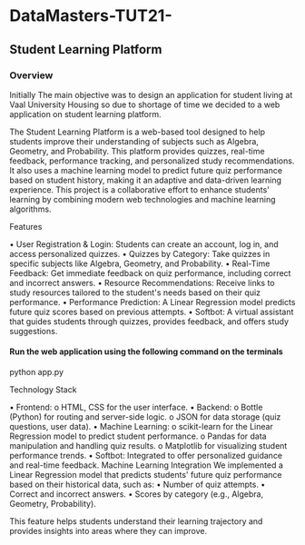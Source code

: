 # DataMasters-TUT21-
## Student Learning Platform

### Overview

Initially The main objective was to design an application for student living at Vaal University Housing so due to shortage of time we decided to a web application on student learning platform.

The Student Learning Platform is a web-based tool designed to help students improve their understanding of subjects such as Algebra, Geometry, and Probability. This platform provides quizzes, real-time feedback, performance tracking, and personalized study recommendations. It also uses a machine learning model to predict future quiz performance based on student history, making it an adaptive and data-driven learning experience.
This project is a collaborative effort to enhance students' learning by combining modern web technologies and machine learning algorithms.

Features

•	User Registration & Login: Students can create an account, log in, and access personalized quizzes.
•	Quizzes by Category: Take quizzes in specific subjects like Algebra, Geometry, and Probability.
•	Real-Time Feedback: Get immediate feedback on quiz performance, including correct and incorrect answers.
•	Resource Recommendations: Receive links to study resources tailored to the student's needs based on their quiz performance.
•	Performance Prediction: A Linear Regression model predicts future quiz scores based on previous attempts.
•	Softbot: A virtual assistant that guides students through quizzes, provides feedback, and offers study suggestions.

#### Run the web application using the following command on the terminals
  python app.py

Technology Stack

•	Frontend:
o	HTML, CSS for the user interface.
•	Backend:
o	Bottle (Python) for routing and server-side logic.
o	JSON for data storage (quiz questions, user data).
•	Machine Learning:
o	scikit-learn for the Linear Regression model to predict student performance.
o	Pandas for data manipulation and handling quiz results.
o	Matplotlib for visualizing student performance trends.
•	Softbot: Integrated to offer personalized guidance and real-time feedback.
Machine Learning Integration
We implemented a Linear Regression model that predicts students' future quiz performance based on their historical data, such as:
•	Number of quiz attempts.
•	Correct and incorrect answers.
•	Scores by category (e.g., Algebra, Geometry, Probability).

This feature helps students understand their learning trajectory and provides insights into areas where they can improve.
